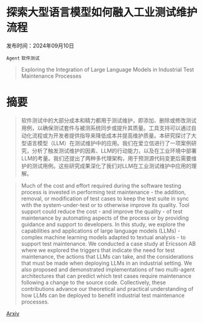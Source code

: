 # 探索大型语言模型如何融入工业测试维护流程

发布时间：2024年09月10日

`Agent` `软件测试`

> Exploring the Integration of Large Language Models in Industrial Test Maintenance Processes

# 摘要

> 软件测试中的大部分成本和精力都用于测试维护，即添加、删除或修改测试用例，以确保测试套件与被测系统同步或提升其质量。工具支持可以通过自动化流程或为开发者提供指导来降低成本并提高维护质量。本研究探讨了大型语言模型（LLM）在测试维护中的应用。我们在爱立信进行了一项案例研究，分析了触发测试维护的因素、LLM的行动能力，以及在工业环境中部署LLM的考量。我们还提出了两种多代理架构，用于预测源代码变更后需要维护的测试用例。这些研究成果深化了我们对LLM在工业测试维护中应用的理解。

> Much of the cost and effort required during the software testing process is invested in performing test maintenance - the addition, removal, or modification of test cases to keep the test suite in sync with the system-under-test or to otherwise improve its quality. Tool support could reduce the cost - and improve the quality - of test maintenance by automating aspects of the process or by providing guidance and support to developers.
  In this study, we explore the capabilities and applications of large language models (LLMs) - complex machine learning models adapted to textual analysis - to support test maintenance. We conducted a case study at Ericsson AB where we explored the triggers that indicate the need for test maintenance, the actions that LLMs can take, and the considerations that must be made when deploying LLMs in an industrial setting. We also proposed and demonstrated implementations of two multi-agent architectures that can predict which test cases require maintenance following a change to the source code. Collectively, these contributions advance our theoretical and practical understanding of how LLMs can be deployed to benefit industrial test maintenance processes.

[Arxiv](https://arxiv.org/abs/2409.06416)